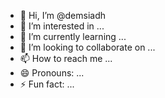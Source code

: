 - 👋 Hi, I’m @demsiadh
- 👀 I’m interested in ...
- 🌱 I’m currently learning ...
- 💞️ I’m looking to collaborate on ...
- 📫 How to reach me ...
- 😄 Pronouns: ...
- ⚡ Fun fact: ...

<!---
demsiadh/demsiadh is a ✨ special ✨ repository because its `README.md` (this file) appears on your GitHub profile.
You can click the Preview link to take a look at your changes.
--->
